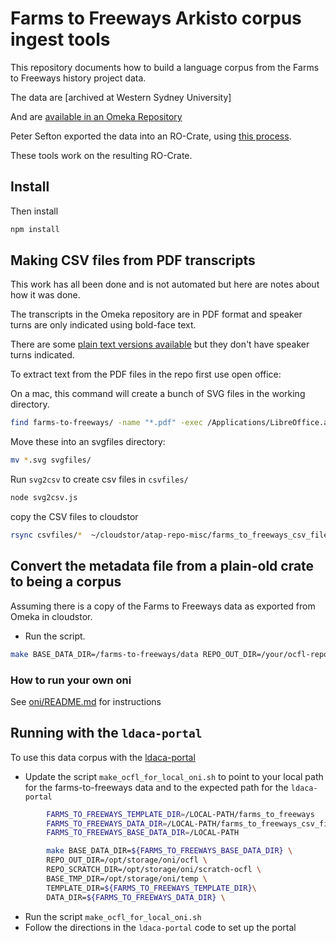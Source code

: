 # Farms to Freeways Arkisto corpus ingest tools

This repository documents how to build a language corpus from the Farms to Freeways history project data.

The data are [archived at Western Sydney University]

And are [available in an Omeka Repository](https://omeka.westernsydney.edu.au/farmstofreeways/)

Peter Sefton exported the data into an RO-Crate, using [this process](https://github.com/UTS-eResearch/omeka-datacrate-tools).

These tools work on the resulting RO-Crate.

## Install

Then install
```bash
npm install
```

## Making CSV files from PDF transcripts


This work has all been done and is not automated but here are notes about how it was done.

The transcripts in the Omeka repository are in PDF format and speaker turns are only indicated using bold-face text.

There are some [plain text versions available](https://research-data.westernsydney.edu.au/redbox/verNum1.9/published/detail/97a58f4bfca2c074c2d0e357c1b5d28c/ftf_transcripts_plaintext.zip?preview=true) but they don't have speaker turns indicated.

To extract text from the PDF files in the repo first use open office:

On a mac, this command will create a bunch of SVG files in the working directory.

```bash
find farms-to-freeways/ -name "*.pdf" -exec /Applications/LibreOffice.app/Contents/MacOS/soffice --headless --convert-to svg {} \;
```

Move these into an svgfiles directory:

```bash
mv *.svg svgfiles/
```

Run `svg2csv` to create csv files in `csvfiles/`

```bash
node svg2csv.js
```

copy the CSV files to cloudstor

 ```bash
rsync csvfiles/*  ~/cloudstor/atap-repo-misc/farms_to_freeways_csv_files/ -ruvi
 ```

## Convert the metadata file from a plain-old crate to being a corpus

Assuming there is a copy of the Farms to Freeways data as exported from Omeka in cloudstor.

-  Run the script.

```bash
make BASE_DATA_DIR=/farms-to-freeways/data REPO_OUT_DIR=/your/ocfl-repo BASE_TMP_DIR=/your/temp
```

### How to run your own oni

See [oni/README.md](./oni/README.md) for instructions

## Running with the `ldaca-portal`
To use this data corpus with the [ldaca-portal](https://github.com/Language-Research-Technology/ldaca-portal)
- Update the script `make_ocfl_for_local_oni.sh` to point to your local path for the farms-to-freeways data and to the expected path for the `ldaca-portal`
    
```bash
        FARMS_TO_FREEWAYS_TEMPLATE_DIR=/LOCAL-PATH/farms_to_freeways
        FARMS_TO_FREEWAYS_DATA_DIR=/LOCAL-PATH/farms_to_freeways_csv_files
        FARMS_TO_FREEWAYS_BASE_DATA_DIR=/LOCAL-PATH

        make BASE_DATA_DIR=${FARMS_TO_FREEWAYS_BASE_DATA_DIR} \
        REPO_OUT_DIR=/opt/storage/oni/ocfl \
        REPO_SCRATCH_DIR=/opt/storage/oni/scratch-ocfl \
        BASE_TMP_DIR=/opt/storage/oni/temp \
        TEMPLATE_DIR=${FARMS_TO_FREEWAYS_TEMPLATE_DIR}\
        DATA_DIR=${FARMS_TO_FREEWAYS_DATA_DIR} \
```
- Run the script `make_ocfl_for_local_oni.sh`
- Follow the directions in the `ldaca-portal` code to set up the portal
